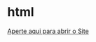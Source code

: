 # html
 
<a href="https://luiizmiranda.github.io/html/desafios/site/index.html" target="_blank">Aperte aqui para abrir o Site